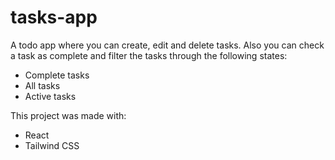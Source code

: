# tasks-app
A todo app where you can create, edit and delete tasks. Also you can check a task as complete and filter the tasks through the following states:
- Complete tasks
- All tasks
- Active tasks

This project was made with:
- React
- Tailwind CSS

